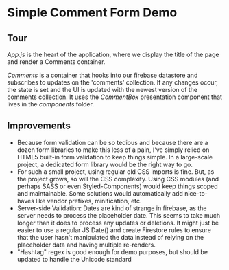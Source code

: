 # Simple Comment Form Demo

## Tour

*App.js* is the heart of the application, where we display the title of the page and render a Comments container.

*Comments* is a container that hooks into our firebase datastore and subscribes to updates on the 'comments' collection. If any changes occur, the state is set and the UI is updated with the newest version of the comments collection. It uses the *CommentBox* presentation component that lives in the *components* folder.

## Improvements

* Because form validation can be so tedious and because there are a dozen form libraries to make this less of a pain, I've simply relied on HTML5 built-in form validation to keep things simple. In a large-scale project, a dedicated form library would be the right way to go.
* For such a small project, using regular old CSS imports is fine. But, as the project grows, so will the CSS complexity. Using CSS modules (and perhaps SASS or even Styled-Components) would keep things scoped and maintainable. Some solutions would automatically add nice-to-haves like vendor prefixes, minification, etc.
* Server-side Validation: Dates are kind of strange in firebase, as the server needs to process the placeholder date. This seems to take much longer than it does to process any updates or deletions. It might just be easier to use a regular JS Date() and create Firestore rules to ensure that the user hasn't manipulated the data instead of relying on the placeholder data and having multiple re-renders.
* "Hashtag" regex is good enough for demo purposes, but should be updated to handle the Unicode standard
